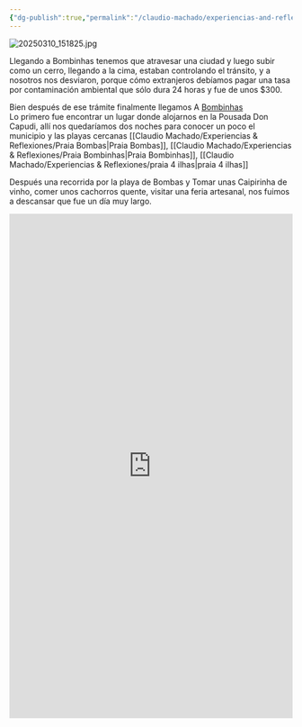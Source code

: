 ```yaml
---
{"dg-publish":true,"permalink":"/claudio-machado/experiencias-and-reflexiones/praia-bombas/","tags":["viajes","automóvil","Brasil","bombinhas","playa"]}
---
```


![20250310_151825.jpg](/img/user/07%20-%20Personal/Im%C3%A1genes/20250310_151825.jpg)  

Llegando a Bombinhas tenemos que atravesar una ciudad y luego subir como un cerro, llegando a la cima, estaban controlando el tránsito, y a nosotros nos desviaron, porque cómo extranjeros debíamos pagar una tasa por contaminación ambiental que sólo dura 24 horas y fue de unos $300.

Bien después de ese trámite finalmente llegamos A [Bombinhas](https://turismo.bombinhas.sc.gov.br/sobre-a-cidade/)  
Lo primero fue encontrar un lugar donde alojarnos en la Pousada Don Capudi, allí nos quedaríamos dos noches para conocer un poco el municipio y las playas cercanas [[Claudio Machado/Experiencias & Reflexiones/Praia Bombas\|Praia Bombas]], [[Claudio Machado/Experiencias & Reflexiones/Praia Bombinhas\|Praia Bombinhas]], [[Claudio Machado/Experiencias & Reflexiones/praia 4 ilhas\|praia 4 ilhas]]

Después una recorrida por la playa de Bombas y Tomar unas Caipirinha de vinho, comer unos cachorros quente, visitar una feria artesanal, nos fuimos a descansar que fue un día muy largo. 

<div style="position: relative; width: 100%; padding-bottom: 177.78%; height: 0; overflow: hidden;">
  <iframe 
    style="position: absolute; top: 0; left: 0; width: 100%; height: 100%;" 
    src="https://youtube.com/embed/TK86NNUBFbY" 
    frameborder="0" allowfullscreen>
  </iframe>
</div>


